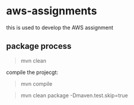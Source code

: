 # aws-assignments
this is used to develop the AWS assignment

## package process
> mvn clean

compile the projecgt:
> mvn compile

> mvn clean package -Dmaven.test.skip=true